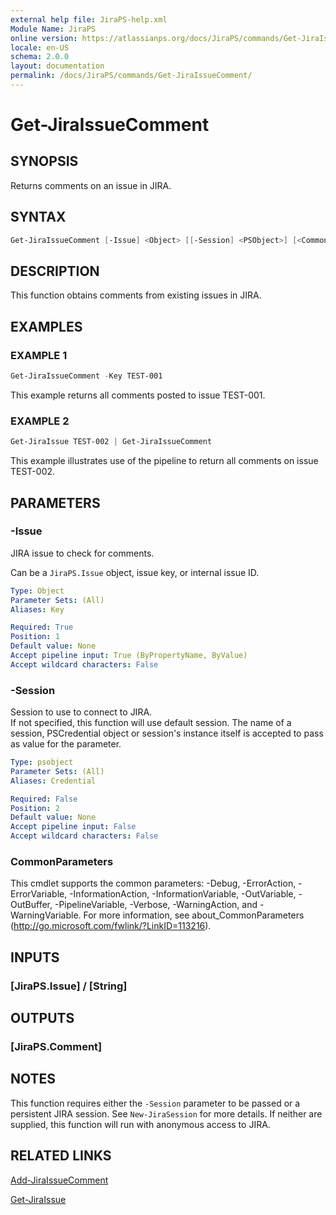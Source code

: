 ```yaml
---
external help file: JiraPS-help.xml
Module Name: JiraPS
online version: https://atlassianps.org/docs/JiraPS/commands/Get-JiraIssueComment/
locale: en-US
schema: 2.0.0
layout: documentation
permalink: /docs/JiraPS/commands/Get-JiraIssueComment/
---
```

# Get-JiraIssueComment

## SYNOPSIS

Returns comments on an issue in JIRA.

## SYNTAX

```powershell
Get-JiraIssueComment [-Issue] <Object> [[-Session] <PSObject>] [<CommonParameters>]
```

## DESCRIPTION

This function obtains comments from existing issues in JIRA.

## EXAMPLES

### EXAMPLE 1

```powershell
Get-JiraIssueComment -Key TEST-001
```

This example returns all comments posted to issue TEST-001.

### EXAMPLE 2

```powershell
Get-JiraIssue TEST-002 | Get-JiraIssueComment
```

This example illustrates use of the pipeline to return all comments on issue TEST-002.

## PARAMETERS

### -Issue

JIRA issue to check for comments.

Can be a `JiraPS.Issue` object, issue key, or internal issue ID.

```yaml
Type: Object
Parameter Sets: (All)
Aliases: Key

Required: True
Position: 1
Default value: None
Accept pipeline input: True (ByPropertyName, ByValue)
Accept wildcard characters: False
```

### -Session

Session to use to connect to JIRA.  
If not specified, this function will use default session.
The name of a session, PSCredential object or session's instance itself is accepted to pass as value for the parameter.

```yaml
Type: psobject
Parameter Sets: (All)
Aliases: Credential

Required: False
Position: 2
Default value: None
Accept pipeline input: False
Accept wildcard characters: False
```

### CommonParameters

This cmdlet supports the common parameters: -Debug, -ErrorAction, -ErrorVariable, -InformationAction, -InformationVariable, -OutVariable, -OutBuffer, -PipelineVariable, -Verbose, -WarningAction, and -WarningVariable.
For more information, see about_CommonParameters (http://go.microsoft.com/fwlink/?LinkID=113216).

## INPUTS

### [JiraPS.Issue] / [String]

## OUTPUTS

### [JiraPS.Comment]

## NOTES

This function requires either the `-Session` parameter to be passed or a persistent JIRA session.
See `New-JiraSession` for more details.
If neither are supplied, this function will run with anonymous access to JIRA.

## RELATED LINKS

[Add-JiraIssueComment](../Add-JiraIssueComment/)

[Get-JiraIssue](../Get-JiraIssue/)
